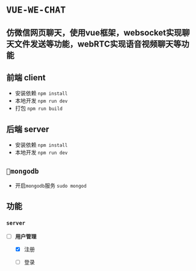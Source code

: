 # `VUE-WE-CHAT`
## 仿微信网页聊天，使用vue框架，websocket实现聊天文件发送等功能，webRTC实现语音视频聊天等功能

## 前端 client
- 安装依赖 `npm install`
- 本地开发 `npm run dev`
- 打包 `npm run build`

## 后端 server
- 安装依赖 `npm install`
- 本地开发 `npm run dev`

## `mongodb`
- 开启`mongodb`服务 `sudo mongod`

## 功能

### `server`
- [ ] **用户管理**
    - [x] 注册
    - [ ] 登录
      